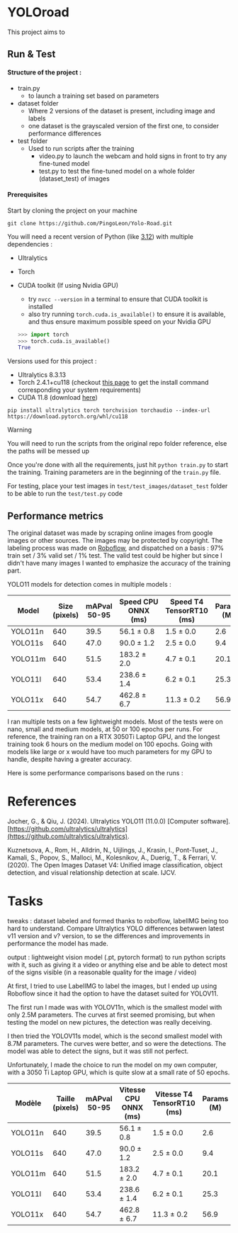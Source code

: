 # YOLOroad

This project aims to

## Run & Test

#### Structure of the project :

* train.py
  * to launch a training set based on parameters
* dataset folder
  * Where 2 versions of the dataset is present, including image and labels
  * one dataset is the grayscaled version of the first one, to consider performance differences
* test folder
  * Used to run scripts after the training
    * video.py to launch the webcam and hold signs in front to try any fine-tuned model
    * test.py to test the fine-tuned model on a whole folder (dataset_test) of images

#### Prerequisites

Start by cloning the project on your machine

```
git clone https://github.com/PingoLeon/Yolo-Road.git
```

You will need a recent version of Python (like [3.12](https://www.python.org/downloads/release/python-3127/https://www.python.org/downloads/release/python-3127/ "Download Python")) with multiple dependencies :

* Ultralytics
* Torch
* CUDA toolkit (If using Nvidia GPU)

  * try `nvcc --version` in a terminal to ensure that CUDA toolkit is installed
  * also try running `torch.cuda.is_available()` to ensure it is available, and thus ensure maximum possible speed on your Nvidia GPU

  ```python
  >>> import torch
  >>> torch.cuda.is_available()
  True
  ```

Versions used for this project :

* Ultralytics 8.3.13
* Torch 2.4.1+cu118 (checkout [this page](https://pytorch.org/get-started/locally/ "Pytorch download page") to get the install command corresponding your system requirements)
* CUDA 11.8 (download [here](https://developer.nvidia.com/cuda-11-8-0-download-archive "Nvidia website"))

```
pip install ultralytics torch torchvision torchaudio --index-url https://download.pytorch.org/whl/cu118
```

> [!WARNING]
> You will need to run the scripts from the original repo folder reference, else the paths will be messed up

Once you're done with all the requirements, just hit `python train.py` to start the training. Training parameters are in the beginning of the `train.py` file.

For testing, place your test images in `test/test_images/dataset_test` folder to be able to run the `test/test.py` code

## Performance metrics

The original dataset was made by scraping online images from google images or other sources. The images may be protected by copyright. The labeling process was made on [Roboflow](https://universe.roboflow.com/image-understanding/panneaux-v2 "Dataset Labeled"), and dispatched on a basis : 97% train set / 3% valid set / 1% test. The valid test could be higher but since I didn't have many images I wanted to emphasize the accuracy of the training part.

YOLO11 models for detection comes in multiple models :

| Model   | Size (pixels) | mAPval 50-95 | Speed CPU ONNX (ms) | Speed T4 TensorRT10 (ms) | Params (M) | FLOPs (B) |
| ------- | ------------- | ------------ | -------------------- | ------------------------ | ---------- | --------- |
| YOLO11n | 640           | 39.5         | 56.1 ± 0.8          | 1.5 ± 0.0               | 2.6        | 6.5       |
| YOLO11s | 640           | 47.0         | 90.0 ± 1.2          | 2.5 ± 0.0               | 9.4        | 21.5      |
| YOLO11m | 640           | 51.5         | 183.2 ± 2.0         | 4.7 ± 0.1               | 20.1       | 68.0      |
| YOLO11l | 640           | 53.4         | 238.6 ± 1.4         | 6.2 ± 0.1               | 25.3       | 86.9      |
| YOLO11x | 640           | 54.7         | 462.8 ± 6.7         | 11.3 ± 0.2              | 56.9       | 194.9     |

I ran multiple tests on a few lightweight models. Most of the tests were on nano, small and medium models, at 50 or 100 epochs per runs. For reference, the training ran on a RTX 3050Ti Laptop GPU, and the longest training took 6 hours on the medium model on 100 epochs. Going with models like large or x would have too much parameters for my GPU to handle, despite having a greater accuracy.

Here is some performance comparisons based on the runs : 





# References

[](https://github.com/Alfred0404/Smart_Fridge_Project_Code/blob/computer_vision/README.md#references)

Jocher, G., & Qiu, J. (2024). Ultralytics YOLO11 (11.0.0) [Computer software]. [https://github.com/ultralytics/ultralytics](https://github.com/ultralytics/ultralytics).

Kuznetsova, A., Rom, H., Alldrin, N., Uijlings, J., Krasin, I., Pont-Tuset, J., Kamali, S., Popov, S., Malloci, M., Kolesnikov, A., Duerig, T., & Ferrari, V. (2020). The Open Images Dataset V4: Unified image classification, object detection, and visual relationship detection at scale. IJCV.

# Tasks

tweaks : dataset labeled and formed thanks to roboflow, labelIMG being too hard to understand. Compare Ultralytics YOLO differences betwwen latest v11 version and v? version, to se the differences and improvements in performance the model has made.

output : lightweight vision model (.pt, pytorch format) to run python scripts with it, such as giving it a video or anything else and be able to detect most of the signs visible (in a reasonable quality for the image / video)

At first, I tried to use LabelIMG to label the images, but I ended up using Roboflow since it had the option to have the dataset suited for YOLOV11.

The first run I made was with YOLOV11n, which is the smallest model with only 2.5M parameters. The curves at first seemed promising, but when testing the model on new pictures, the detection was really deceiving.

I then tried the YOLOV11s model, which is the second smallest model with 8.7M parameters. The curves were better, and so were the detections. The model was able to detect the signs, but it was still not perfect.

Unfortunately, I made the choice to run the model on my own computer, with a 3050 Ti Laptop GPU, which is quite slow at a small rate of 50 epochs.

| Modèle | Taille (pixels) | mAPval 50-95 | Vitesse CPU ONNX (ms) | Vitesse T4 TensorRT10 (ms) | Params (M) | FLOPs (B) |
| ------- | --------------- | ------------ | --------------------- | -------------------------- | ---------- | --------- |
| YOLO11n | 640             | 39.5         | 56.1 ± 0.8           | 1.5 ± 0.0                 | 2.6        | 6.5       |
| YOLO11s | 640             | 47.0         | 90.0 ± 1.2           | 2.5 ± 0.0                 | 9.4        | 21.5      |
| YOLO11m | 640             | 51.5         | 183.2 ± 2.0          | 4.7 ± 0.1                 | 20.1       | 68.0      |
| YOLO11l | 640             | 53.4         | 238.6 ± 1.4          | 6.2 ± 0.1                 | 25.3       | 86.9      |
| YOLO11x | 640             | 54.7         | 462.8 ± 6.7          | 11.3 ± 0.2                | 56.9       | 194.9     |
